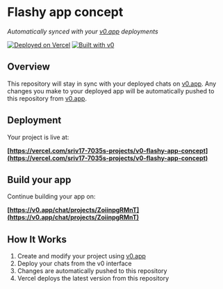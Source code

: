 # Flashy app concept

*Automatically synced with your [v0.app](https://v0.app) deployments*

[![Deployed on Vercel](https://img.shields.io/badge/Deployed%20on-Vercel-black?style=for-the-badge&logo=vercel)](https://vercel.com/sriv17-7035s-projects/v0-flashy-app-concept)
[![Built with v0](https://img.shields.io/badge/Built%20with-v0.app-black?style=for-the-badge)](https://v0.app/chat/projects/ZoiinpgRMnT)

## Overview

This repository will stay in sync with your deployed chats on [v0.app](https://v0.app).
Any changes you make to your deployed app will be automatically pushed to this repository from [v0.app](https://v0.app).

## Deployment

Your project is live at:

**[https://vercel.com/sriv17-7035s-projects/v0-flashy-app-concept](https://vercel.com/sriv17-7035s-projects/v0-flashy-app-concept)**

## Build your app

Continue building your app on:

**[https://v0.app/chat/projects/ZoiinpgRMnT](https://v0.app/chat/projects/ZoiinpgRMnT)**

## How It Works

1. Create and modify your project using [v0.app](https://v0.app)
2. Deploy your chats from the v0 interface
3. Changes are automatically pushed to this repository
4. Vercel deploys the latest version from this repository
